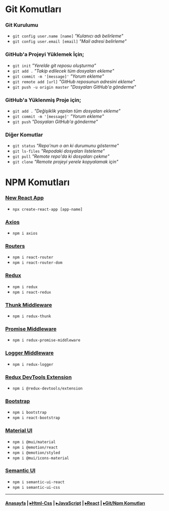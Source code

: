 # Git Komutları

### Git Kurulumu

* `git config user.name [name]` *"Kulanıcı adı belirleme"*
* `git config user.email [email]` *"Mail adresi belirleme"*

### GitHub'a Projeyi Yüklemek İçin;

* `git init` *"Yerelde git reposu oluşturma"*
* `git add .` *"Takip edilecek tüm dosyaları ekleme"*
* `git commit -m '[message]'` *"Yorum ekleme"*
* `git remote add [url]` *"GitHub reposunun adresini ekleme"*
* `git push -u origin master` *"Dosyaları GitHub'a gönderme"*

### GitHub'a Yüklenmiş Proje için;

* `git add .` *"Değişiklik yapılan tüm dosyaları ekleme"*
* `git commit -m '[message]'` *"Yorum ekleme"*
* `git push` *"Dosyaları GitHub'a gönderme"*

### Diğer Komutlar

* `git status` *"Repo'nun o an ki durumunu gösterme"*
* `git ls-files` *"Repodaki dosyaları listeleme"*
* `git pull` *"Remote repo'da ki dosyaları çekme"*
* `git clone` *"Remote projeyi yerele kopyalamak için"*

# NPM Komutları

### [New React App]()

* `npx create-react-app [app-name]`

### [Axios](https://www.npmjs.com/package/axios)

* `npm i axios`

### [Routers](https://www.npmjs.com/package/react-router)

* `npm i react-router`
* `npm i react-router-dom`

### [Redux](https://www.npmjs.com/package/redux)

* `npm i redux`
* `npm i react-redux`

### [Thunk Middleware](https://www.npmjs.com/package/redux-thunk)

* `npm i redux-thunk`

### [Promise Middleware](https://www.npmjs.com/package/redux-promise-middleware)

* `npm i redux-promise-middleware`

### [Logger Middleware](https://www.npmjs.com/package/redux-logger)

* `npm i redux-logger`

### [Redux DevTools Extension](https://www.npmjs.com/package/@redux-devtools/extension)

* `npm i @redux-devtools/extension`

### [Bootstrap](https://www.npmjs.com/package/bootstrap)

* `npm i bootstrap`
* `npm i react-bootstrap`

### [Material UI](https://www.npmjs.com/package/@mui/material)

* `npm i @mui/material`
* `npm i @emotion/react`
* `npm i @emotion/styled`
* `npm i @mui/icons-material`

### [Semantic UI](https://www.npmjs.com/package/semantic-ui-react)

* `npm i semantic-ui-react`
* `npm i semantic-ui-css`

---

#### [Anasayfa](./readme.md) | [▸Html-Css](./html-css.md) | [▸JavaScript](./javascript.md) | [▸React](./react.md) | [▸Git/Npm Komutları](./shortcut.md)